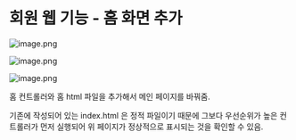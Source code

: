 # 회원 웹 기능 - 홈 화면 추가

![image.png](attachment:46f5799b-7bba-43f4-9f6e-78c31eb74559:image.png)

![image.png](attachment:871fb0e2-9754-48cb-9dc3-d22b91fd7ff3:image.png)

![image.png](attachment:770a9962-6244-442b-b1df-832d4865664e:image.png)

홈 컨트롤러와 홈 html 파일을 추가해서 메인 페이지를 바꿔줌.

기존에 작성되어 있는 index.html 은 정적 파일이기 때문에 그보다 우선순위가 높은 컨트롤러가 먼저 실행되어 위 페이지가 정상적으로 표시되는 것을 확인할 수 있음.